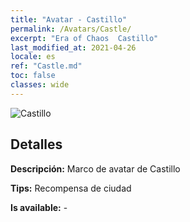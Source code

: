```yaml
---
title: "Avatar - Castillo"
permalink: /Avatars/Castle/
excerpt: "Era of Chaos  Castillo"
last_modified_at: 2021-04-26
locale: es
ref: "Castle.md"
toc: false
classes: wide
---
```

 ![Castillo](/images/a/avatarFrame_11.png)

## Detalles

 **Descripción:** Marco de avatar de Castillo 

 **Tips:** Recompensa de ciudad 

 **Is available:**  - 


